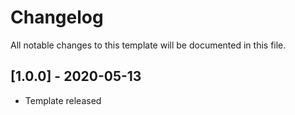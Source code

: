 # Changelog
All notable changes to this template will be documented in this file.

## [1.0.0] - 2020-05-13
- Template released
